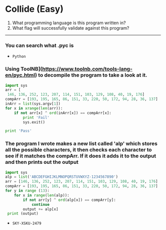 # Collide (Easy)

1. What programming language is this program written in?
1. What flag will successfully validate against this program?

---
### You can search what .pyc is
- `Python` <br>
### Using ToolNB](https://www.toolnb.com/tools-lang-en/pyc.html) to decompile the program  to take a look at it.
```python
import sys
arr = [
 146, 136, 252, 123, 207, 114, 151, 103, 129, 108, 40, 19, 176]
compArr = [193, 195, 165, 86, 151, 33, 220, 50, 172, 94, 28, 36, 137]
inArr = list(sys.argv[1])
for x in xrange(len(arr)):
    if not arr[x] ^ ord(inArr[x]) == compArr[x]:
        print 'Fail'
        sys.exit()

print 'Pass'
```
### The program I wrote makes a new list called 'alp' which stores all the possible characters, it then checks each character to see if it matches the compArr. If it does it adds it to the output and then prints out the output
```python
import sys
alp = list('ABCDEFGHIJKLMNOPQRSTUVWXYZ-1234567890')
arr = [146, 136, 252, 123, 207, 114, 151, 103, 129, 108, 40, 19, 176]
compArr = [193, 195, 165, 86, 151, 33, 220, 50, 172, 94, 28, 36, 137]
for y in range (13):
	for x in range(len(alp)):
		if not arr[y] ^ ord(alp[x]) == compArr[y]:
			continue
		output += alp[x]
 print (output)
```

- `SKY-XSKU-2479`<br>
